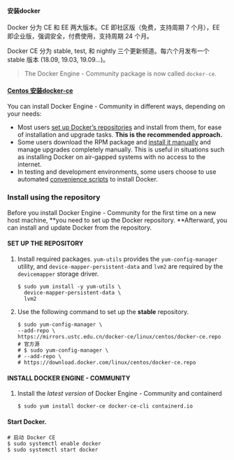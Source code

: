 #### 安装docker

Docker 分为 CE 和 EE 两大版本。CE 即社区版（免费，支持周期 7 个月），EE
即企业版，强调安全，付费使用，支持周期 24 个月。

Docker CE 分为 stable, test, 和 nightly 三个更新频道。每六个月发布一个 stable
版本 (18.09, 19.03, 19.09...)。

> The Docker Engine - Community package is now called `docker-ce`.

#### [Centos 安装docker-ce](https://docs.docker.com/install/linux/docker-ce/centos/)

You can install Docker Engine - Community in different ways, depending on your needs:

- Most users [set up Docker’s repositories](https://docs.docker.com/install/linux/docker-ce/centos/#install-using-the-repository) and install from them, for ease of installation and upgrade tasks. **This is the recommended approach.**
- Some users download the RPM package and [install it manually](https://docs.docker.com/install/linux/docker-ce/centos/#install-from-a-package) and manage upgrades completely manually. This is useful in situations such as installing Docker on air-gapped systems with no access to the internet.
- In testing and development environments, some users choose to use automated [convenience scripts](https://docs.docker.com/install/linux/docker-ce/centos/#install-using-the-convenience-script) to install Docker.

### Install using the repository

Before you install Docker Engine - Community for the first time on a new host machine, **you need to set up the Docker repository. **Afterward, you can install and update Docker from the repository.

#### SET UP THE REPOSITORY

1. Install required packages. `yum-utils` pro*v*ides the `yum-config-manager` utility, and `device-mapper-persistent-data` and `lvm2` are required by the `devicemapper` storage driver.

   ```shell
   $ sudo yum install -y yum-utils \
     device-mapper-persistent-data \
     lvm2
   ```

2. Use the following command to set up the **stable** repository.

   ```shell
   $ sudo yum-config-manager \
   --add-repo \
   https://mirrors.ustc.edu.cn/docker-ce/linux/centos/docker-ce.repo
   # 官方源
   # $ sudo yum-config-manager \
   # --add-repo \
   # https://download.docker.com/linux/centos/docker-ce.repo
   ```

#### INSTALL DOCKER ENGINE - COMMUNITY

1. Install the *latest version* of Docker Engine - Community and containerd

   ```
   $ sudo yum install docker-ce docker-ce-cli containerd.io
   ```

#### Start Docker.

```shell
# 启动 Docker CE
$ sudo systemctl enable docker
$ sudo systemctl start docker
```